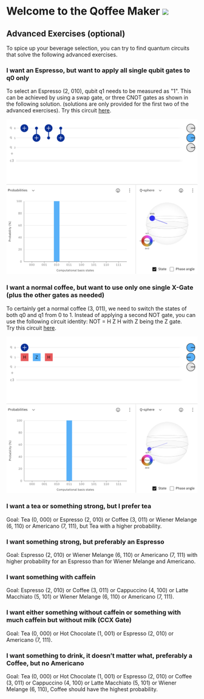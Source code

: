 # Welcome to the Qoffee Maker <img src="Bilder/QuoffeeMug_vector.png" width="150">

## Advanced Exercises (optional)
To spice up your beverage selection, you can try to find quantum circuits that solve the following advanced exercises.

### I want an Espresso, but want to apply all single qubit gates to q0 only

To select an Espresso (2, 010), qubit q1 needs to be measured as "1". This can be achieved by using a swap gate, or three CNOT gates as shown in the following solution. (solutions are only provided for the first two of the advanced exercises). 
Try this circuit [here](https://quantum-computing.ibm.com/composer/files/new?initial=N4IgdghgtgpiBcICSACA7hMAXFmUFEBnABwCcZDCB7AGhQCMBXHDbFLK3Y4gGwE9cPHikIBLMAHMeMFAEdG9UTgkQsFdp1kAGFFTD8QNELIiEoCEAHkACvgByARQCCAZQCyKAEwA6LQG4AHTBxAGMeRgATGQDjGB5RegBGb1CYwLAg2XIJOQBtAGYAXXSQ7JQQguKgoIAPPK0qsBC62VyGmlbExua8ro627paB-q6-QxAowlLRYixRPQsQAF8gA).

<img src="Bilder/espresso.png" width="600">

### I want a normal coffee, but want to use only one single X-Gate (plus the other gates as needed)

To certainly get a normal coffee (3, 011), we need to switch the states of both q0 and q1 from 0 to 1. 
Instead of applying a second NOT gate, you can use the following circuit identity: NOT = H Z H with Z being the Z gate.  
Try this circuit [here](https://quantum-computing.ibm.com/composer/files/new?initial=N4IgdghgtgpiBcICSACA7hMAXFEVgHsAnKCAGxQGMCAzGmGAGhQCMBXHDbFLAlNgM4wUBMGQCeIsMIEBLMAHMywgBoBaAOIQswgBQAHMoJ4ALYQSxmiKBdpgDcD6TAAmrgJQhGIAI4QBUAggAPIACgCiAHIAigCCAMoAsigATAB0AAwA3AA6YPKURm4oOb4wZLIsAIxpBaW5YHk%2BRDAKKD4A2gDMALoNlC1tlN19eXkAHu0dGaNgJlNVswBeC7PznYtZXiBuAgOy%2BliyokEgAL5AA).

<img src="Bilder/coffee.png" width="600">


### I want a tea or something strong, but I prefer tea

Goal: Tea (0, 000) or Espresso (2, 010) or Coffee (3, 011) or Wiener Melange (6, 110) or Americano (7, 111), but Tea with a higher probability.

### I want something strong, but preferably an Espresso
Goal: Espresso (2, 010) or Wiener Melange (6, 110) or Americano (7, 111) with higher probability for an Espresso than for Wiener Melange and Americano.

### I want something with caffein

Goal: Espresso (2, 010) or Coffee (3, 011) or Cappuccino (4, 100) or Latte Macchiato (5, 101) or Wiener Melange (6, 110) or Americano (7, 111).

### I want either something without caffein or something with much caffein but without milk (CCX Gate)

Goal: Tea (0, 000) or Hot Chocolate (1, 001) or Espresso (2, 010) or Americano (7, 111).

### I want something to drink, it doesn’t matter what, preferably a Coffee, but no Americano

Goal: Tea (0, 000) or Hot Chocolate (1, 001) or Espresso (2, 010) or Coffee (3, 011) or Cappuccino (4, 100) or Latte Macchiato (5, 101) or Wiener Melange (6, 110), Coffee should have the highest probability.
